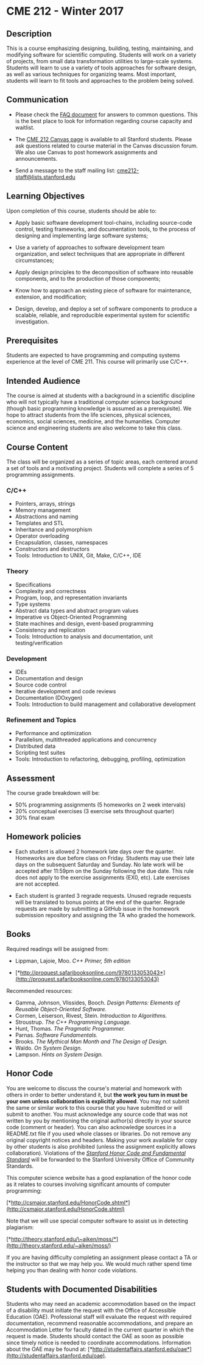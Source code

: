 # CME 212 - Winter 2017

## Description

This is a course emphasizing designing, building, testing, maintaining, and
modifying software for scientific computing. Students will work on a variety of
projects, from small data transformation utilities to large-scale systems.
Students will learn to use a variety of tools approaches for software design, as
well as various techniques for organizing teams. Most important, students will
learn to fit tools and approaches to the problem being solved.

## Communication

- Please check the [FAQ document][cme212-faq] for answers to common questions.
  This is the best place to look for information regarding course capacity and
  waitlist.

- The [CME 212 Canvas page][cme212-canvas] is available to all Stanford students.
  Please ask questions related to course material in the Canvas discussion forum.
  We also use Canvas to post homework assignments and announcements.

- Send a message to the staff mailing list: <cme212-staff@lists.stanford.edu>

[cme212-canvas]: https://canvas.stanford.edu/courses/55831
[cme212-faq]: https://github.com/cme212/course/blob/master/faq.md

## Learning Objectives

Upon completion of this course, students should be able to:

- Apply basic software development tool-chains, including source-code
  control, testing frameworks, and documentation tools, to the
  process of designing and implementing large software systems;

- Use a variety of approaches to software development team
  organization, and select techniques that are appropriate in
  different circumstances;

- Apply design principles to the decomposition of software into
  reusable components, and to the production of those components;

- Know how to approach an existing piece of software for maintenance,
  extension, and modification;

- Design, develop, and deploy a set of software components to produce
  a scalable, reliable, and reproducible experimental system for
  scientific investigation.

## Prerequisites

Students are expected to have programming and computing systems experience at
the level of CME 211. This course will primarily use C/C++.

## Intended Audience

The course is aimed at students with a background in a scientific discipline who
will not typically have a traditional computer science background (though basic
programming knowledge is assumed as a prerequisite). We hope to attract students
from the life sciences, physical sciences, economics, social sciences, medicine,
and the humanities. Computer science and engineering students are also welcome
to take this class.

## Course Content

The class will be organized as a series of topic areas, each centered around a
set of tools and a motivating project. Students will complete a series of 5
programming assignments.

### C/C++

- Pointers, arrays, strings
- Memory management
- Abstractions and naming
- Templates and STL
- Inheritance and polymorphism
- Operator overloading
- Encapsulation, classes, namespaces
- Constructors and destructors
- Tools: Introduction to UNIX, Git, Make, C/C++, IDE

### Theory

- Specifications
- Complexity and correctness
- Program, loop, and representation invariants
- Type systems
- Abstract data types and abstract program values
- Imperative vs Object-Oriented Programming
- State machines and design, event-based programming
- Consistency and replication
- Tools: Introduction to analysis and documentation, unit
  testing/verification

### Development

- IDEs
- Documentation and design
- Source code control
- Iterative development and code reviews
- Documentation (DOxygen)
- Tools: Introduction to build management and collaborative
  development

### Refinement and Topics

- Performance and optimization
- Parallelism, multithreaded applications and concurrency
- Distributed data
- Scripting test suites
- Tools: Introduction to refactoring, debugging, profiling,
  optimization

## Assessment

The course grade breakdown will be:

- 50% programming assignments (5 homeworks on 2 week intervals)
- 20% conceptual exercises (3 exercise sets throughout quarter)
- 30% final exam

## Homework policies

- Each student is allowed 2 homework late days over the quarter. Homeworks are
  due before class on Friday. Students may use their late days on the subsequent
  Saturday and Sunday. No late work will be accepted after 11:59pm on the Sunday
  following the due date. This rule does not apply to the exercise assignments
  (EX0, etc). Late exercises are not accepted.

- Each student is granted 3 regrade requests. Unused regrade requests will be
  translated to bonus points at the end of the quarter. Regrade requests are
  made by submitting a GitHub issue in the homework submission repository and
  assigning the TA who graded the homework.

## Books

Required readings will be assigned from:

- Lippman, Lajoie, Moo. *C++ Primer, 5th edition*

- [*http://proquest.safaribooksonline.com/9780133053043*](http://proquest.safaribooksonline.com/9780133053043)

Recommended resources:

- Gamma, Johnson, Vlissides, Booch. *Design Patterns: Elements of Reusable
  Object-Oriented Software.*
- Cormen, Leiserson, Rivest, Stein. *Introduction to Algorithms.*
- Stroustrup. *The C++ Programming Language.*
- Hunt, Thomas. *The Pragmatic Programmer.*
- Parnas. *Software Fundamentals.*
- Brooks. *The Mythical Man Month and The Design of Design.*
- Waldo. *On System Design.*
- Lampson. *Hints on System Design.*

## Honor Code

You are welcome to discuss the course's material and homework with others in
order to better understand it, but **the work you turn in must be your own
unless collaboration is explicitly allowed**. You may not submit the same or
similar work to this course that you have submitted or will submit to another.
You must acknowledge any source code that was not written by you by mentioning
the original author(s) directly in your source code (comment or header). You can
also acknowledge sources in a README.txt file if you used whole classes or
libraries. Do not remove any original copyright notices and headers. Making your
work available for copy by other students is also prohibited (unless the
assignment explicitly allows collaboration). Violations of
the
[*Stanford Honor Code and Fundamental Standard*](https://communitystandards.stanford.edu/student-conduct-process/honor-code-and-fundamental-standard) will
be forwarded to the Stanford University Office of Community Standards.

This computer science website has a good explanation of the honor code as it
relates to courses involving significant amounts of computer programming:

[*http://csmajor.stanford.edu/HonorCode.shtml*](http://csmajor.stanford.edu/HonorCode.shtml)

Note that we will use special computer software to assist us in detecting
plagiarism:

[*http://theory.stanford.edu/\~aiken/moss/*](http://theory.stanford.edu/~aiken/moss/)

If you are having difficulty completing an assignment please contact a TA or the
instructor so that we may help you. We would much rather spend time helping you
than dealing with honor code violations.

## Students with Documented Disabilities

Students who may need an academic accommodation based on the impact of a
disability must initiate the request with the Office of Accessible Education
(OAE). Professional staff will evaluate the request with required documentation,
recommend reasonable accommodations, and prepare an Accommodation Letter for
faculty dated in the current quarter in which the request is made. Students
should contact the OAE as soon as possible since timely notice is needed to
coordinate accommodations. Information about the OAE may be found
at:
[*http://studentaffairs.stanford.edu/oae*](http://studentaffairs.stanford.edu/oae).
